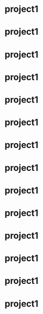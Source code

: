 ﻿# project1
# project1
# project1
# project1
# project1
# project1
# project1
# project1
# project1
# project1
# project1
# project1
# project1
# project1
